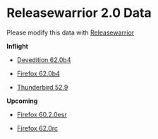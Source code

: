 

Releasewarrior 2.0 Data
=======================

Please modify this data with [Releasewarrior](https://github.com/mozilla-releng/releasewarrior-2.0)

**Inflight**

* [Devedition 62.0b4](/inflight/devedition/devedition-devedition-62.0b4.md)

* [Firefox 62.0b4](/inflight/firefox/firefox-beta-62.0b4.md)

* [Thunderbird 52.9](/inflight/thunderbird/thunderbird-release-52.9.md)

**Upcoming**

* [Firefox 60.2.0esr](/upcoming/firefox/firefox-esr60-60.2.0esr.md)

* [Firefox 62.0rc](/upcoming/firefox/firefox-release-rc-62.0rc.md)

